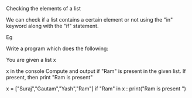 Checking the elements of a list

We can check if a list contains a certain element or not using the "in" keyword along with the "if" statement.

Eg

Write a program which does the following:

You are given a list x 


x in the console Compute and output if "Ram" is present in the given list. If present, then print "Ram is present"

x = ["Suraj","Gautam","Yash","Ram"]
if "Ram" in x :
  print("Ram is present ")
